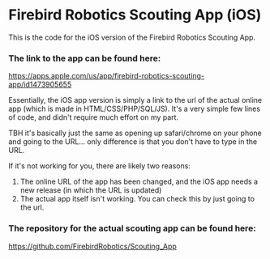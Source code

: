# Firebird Robotics Scouting App (iOS)
This is the code for the iOS version of the Firebird Robotics Scouting App.

### The link to the app can be found here:
https://apps.apple.com/us/app/firebird-robotics-scouting-app/id1473905655

Essentially, the iOS app version is simply a link to the url of the actual online app (which is made in HTML/CSS/PHP/SQL/JS). It's a very simple few lines of code, and didn't require much effort on my part. 

TBH it's basically just the same as opening up safari/chrome on your phone and going to the URL... only difference is that you don't have to type in the URL.

If it's not working for you, there are likely two reasons:
1) The online URL of the app has been changed, and the iOS app needs a new release (in which the URL is updated)
2) The actual app itself isn't working. You can check this by just going to the url.

### The repository for the actual scouting app can be found here:
https://github.com/FirebirdRobotics/Scouting_App

